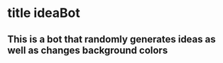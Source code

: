 # title ideaBot

## This is a bot that randomly generates ideas as well as changes background colors
